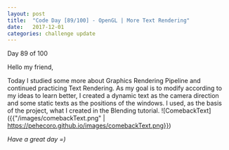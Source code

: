 ```yaml
---
layout: post
title:  "Code Day [89/100] - OpenGL | More Text Rendering"
date:   2017-12-01
categories: challenge update
---
```


Day 89 of 100

Hello my friend,

Today I studied some more about Graphics Rendering Pipeline and continued practicing Text Rendering. As my goal is to modify according to my ideas to learn better, I created a dynamic text as the camera direction and some static texts as the positions of the windows. I used, as the basis of the project, what I created in the Blending tutorial.
![ComebackText]({{"/images/comebackText.png" | https://pehecoro.github.io/images/comebackText.png}})


_Have a great day =)_